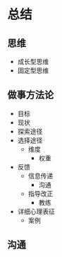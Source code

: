 # 总结

## 思维

* 成长型思维
* 固定型思维

## 做事方法论

* 目标
* 现状
* 探索途径
* 选择途径
  * 维度
    * 权重
* 反馈
  * 信息传递
    * 沟通
  * 指导改正
    * 教练
* 详细心理表征
  * 案例

## 沟通
